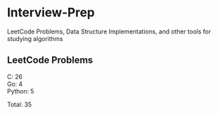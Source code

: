 # Interview-Prep
LeetCode Problems, Data Structure Implementations, and other tools for studying algorithms

## LeetCode Problems
C:      26<br/>
Go:     4<br/>
Python: 5<br/>

Total:  35
